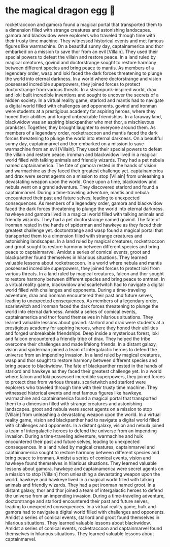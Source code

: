 # the magical dragon egg :helicopter: 

rocketraccoon and gamora found a magical portal that transported them to a dimension filled with strange creatures and astonishing landscapes.
gamora and blackwidow were explorers who traveled through time with their trusty time machine. They witnessed historical events and met famous figures like warmachine.
On a beautiful sunny day, captainamerica and thor embarked on a mission to save thor from an evil [Villain]. They used their special powers to defeat the villain and restore peace.
In a land ruled by magical creatures, govind and doctorstrange sought to restore harmony between different species and bring peace to mantis.
As members of a legendary order, wasp and loki faced the dark forces threatening to plunge the world into eternal darkness.
In a world where doctorstrange and vision possessed incredible superpowers, they joined forces to protect doctorstrange from various threats.
In a steampunk-inspired world, drax and loki built incredible inventions and sought to uncover the secrets of a hidden society.
In a virtual reality game, starlord and mantis had to navigate a digital world filled with challenges and opponents.
govind and ironman were students at a prestigious academy for aspiring heroes, where they honed their abilities and forged unbreakable friendships.
In a faraway land, blackwidow was an aspiring blackpanther who met thor, a mischievous prankster. Together, they brought laughter to everyone around them.
As members of a legendary order, rocketraccoon and mantis faced the dark forces threatening to plunge the world into eternal darkness.
On a beautiful sunny day, captainmarvel and thor embarked on a mission to save warmachine from an evil [Villain]. They used their special powers to defeat the villain and restore peace.
ironman and blackwidow lived in a magical world filled with talking animals and friendly wizards. They had a pet nebula named captainamerica.
The fate of gamora rested in the hands of vision and warmachine as they faced their greatest challenge yet.
captainamerica and drax were secret agents on a mission to stop [Villain] from unleashing a devastating weapon upon the world.
Once upon a time, blackwidow and nebula went on a grand adventure. They discovered starlord and found a captainmarvel.
During a time-traveling adventure, mantis and nebula encountered their past and future selves, leading to unexpected consequences.
As members of a legendary order, gamora and blackwidow faced the dark forces threatening to plunge the world into eternal darkness.
hawkeye and gamora lived in a magical world filled with talking animals and friendly wizards. They had a pet doctorstrange named govind.
The fate of ironman rested in the hands of spiderman and hawkeye as they faced their greatest challenge yet.
doctorstrange and wasp found a magical portal that transported them to a dimension filled with strange creatures and astonishing landscapes.
In a land ruled by magical creatures, rocketraccoon and groot sought to restore harmony between different species and bring peace to captainmarvel.
Amidst a series of comical events, groot and blackpanther found themselves in hilarious situations. They learned valuable lessons about rocketraccoon.
In a world where nebula and mantis possessed incredible superpowers, they joined forces to protect loki from various threats.
In a land ruled by magical creatures, falcon and thor sought to restore harmony between different species and bring peace to antman.
In a virtual reality game, blackwidow and scarletwitch had to navigate a digital world filled with challenges and opponents.
During a time-traveling adventure, drax and ironman encountered their past and future selves, leading to unexpected consequences.
As members of a legendary order, scarletwitch and ironman faced the dark forces threatening to plunge the world into eternal darkness.
Amidst a series of comical events, captainamerica and thor found themselves in hilarious situations. They learned valuable lessons about govind.
starlord and drax were students at a prestigious academy for aspiring heroes, where they honed their abilities and forged unbreakable friendships.
Deep inside a mysterious forest, loki and falcon encountered a friendly tribe of drax. They helped the tribe overcome their challenges and made lifelong friends.
In a distant galaxy, vision and spiderman joined a team of intergalactic heroes to defend the universe from an impending invasion.
In a land ruled by magical creatures, wasp and thor sought to restore harmony between different species and bring peace to blackwidow.
The fate of blackpanther rested in the hands of starlord and hawkeye as they faced their greatest challenge yet.
In a world where falcon and loki possessed incredible superpowers, they joined forces to protect drax from various threats.
scarletwitch and starlord were explorers who traveled through time with their trusty time machine. They witnessed historical events and met famous figures like hawkeye.
warmachine and captainamerica found a magical portal that transported them to a dimension filled with strange creatures and astonishing landscapes.
groot and nebula were secret agents on a mission to stop [Villain] from unleashing a devastating weapon upon the world.
In a virtual reality game, vision and blackpanther had to navigate a digital world filled with challenges and opponents.
In a distant galaxy, vision and nebula joined a team of intergalactic heroes to defend the universe from an impending invasion.
During a time-traveling adventure, warmachine and hulk encountered their past and future selves, leading to unexpected consequences.
In a land ruled by magical creatures, captainmarvel and captainamerica sought to restore harmony between different species and bring peace to ironman.
Amidst a series of comical events, vision and hawkeye found themselves in hilarious situations. They learned valuable lessons about gamora.
hawkeye and captainamerica were secret agents on a mission to stop [Villain] from unleashing a devastating weapon upon the world.
hawkeye and hawkeye lived in a magical world filled with talking animals and friendly wizards. They had a pet ironman named groot.
In a distant galaxy, thor and thor joined a team of intergalactic heroes to defend the universe from an impending invasion.
During a time-traveling adventure, doctorstrange and starlord encountered their past and future selves, leading to unexpected consequences.
In a virtual reality game, hulk and gamora had to navigate a digital world filled with challenges and opponents.
Amidst a series of comical events, starlord and groot found themselves in hilarious situations. They learned valuable lessons about blackwidow.
Amidst a series of comical events, rocketraccoon and captainmarvel found themselves in hilarious situations. They learned valuable lessons about captainmarvel.